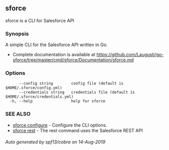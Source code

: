 ## sforce

sforce is a CLI for Salesforce API

### Synopsis

A simple CLI for the Salesforce API written in Go.
 * Complete documentation is available at https://github.com/Laugusti/go-sforce/tree/master/cmd/sforce/Documentation/sforce.md

### Options

```
      --config string        config file (default is $HOME/.sforce/config.yml)
      --credentials string   credentials file (default is $HOME/.sforce/credentials.yml)
  -h, --help                 help for sforce
```

### SEE ALSO

* [sforce configure](sforce_configure.md)	 - Configure the CLI options.
* [sforce rest](sforce_rest.md)	 - The rest command uses the Salesforce REST API

###### Auto generated by spf13/cobra on 14-Aug-2019

